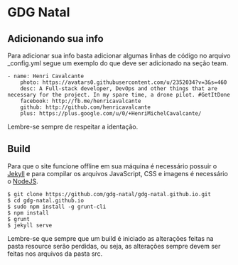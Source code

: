 # GDG Natal

## Adicionando sua info

Para adicionar sua info basta adicionar algumas linhas de código no arquivo _config.yml
segue um exemplo do que deve ser adicionado na seção team.

```
- name: Henri Cavalcante
    photo: https://avatars0.githubusercontent.com/u/2352034?v=3&s=460
    desc: A Full-stack developer, DevOps and other things that are necessary for the project. In my spare time, a drone pilot. #GetItDone
    facebook: http://fb.me/henricavalcante
    github: http://github.com/henricavalcante
    plus: https://plus.google.com/u/0/+HenriMichelCavalcante/
```
Lembre-se sempre de respeitar a identação.

## Build

Para que o site funcione offline em sua máquina é necessário possuir o [Jekyll](https://jekyllrb.com/) e para compilar os arquivos JavaScript, CSS e imagens é necessário o [NodeJS](https://nodejs.org/).

```
$ git clone https://github.com/gdg-natal/gdg-natal.github.io.git
$ cd gdg-natal.github.io
$ sudo npm install -g grunt-cli
$ npm install
$ grunt
$ jekyll serve
```
Lembre-se que sempre que um build é iniciado as alterações feitas na pasta resource serão perdidas, ou seja, as alterações sempre devem ser feitas nos arquivos da pasta src.
